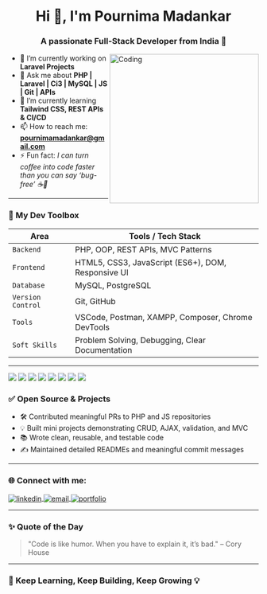 <!-- Hi there 👋 I’m Pournima Madankar -->

<h1 align="center">Hi 👋, I'm Pournima Madankar</h1>
<h3 align="center">A passionate Full-Stack Developer from India 🚀</h3>

<img align="right" alt="Coding" width="300" src="https://media.giphy.com/media/qgQUggAC3Pfv687qPC/giphy.gif">

- 🔭 I’m currently working on **Laravel Projects**
- 💬 Ask me about **PHP | Laravel | Ci3 | MySQL | JS | Git | APIs**
- 🌱 I’m currently learning **Tailwind CSS, REST APIs & CI/CD**
- 📫 How to reach me: **[pournimamadankar@gmail.com](mailto:pournimamadankar@gmail.com)**
- ⚡ Fun fact: *I can turn coffee into code faster than you can say ‘bug-free’ ☕🐛*

---


### 🧰 My Dev Toolbox

| Area            | Tools / Tech Stack                                   |
|-----------------|------------------------------------------------------|
| `Backend`       | PHP, OOP, REST APIs, MVC Patterns                    |
| `Frontend`      | HTML5, CSS3, JavaScript (ES6+), DOM, Responsive UI   |
| `Database`      | MySQL, PostgreSQL                                    |
| `Version Control` | Git, GitHub                                        |
| `Tools`         | VSCode, Postman, XAMPP, Composer, Chrome DevTools    |
| `Soft Skills`   | Problem Solving, Debugging, Clear Documentation      |

---

<p align="left">
  <img src="https://img.shields.io/badge/PHP-777BB4?style=for-the-badge&logo=php&logoColor=white" />
  <img src="https://img.shields.io/badge/Laravel-FF2D20?style=for-the-badge&logo=laravel&logoColor=white" />
  <img src="https://img.shields.io/badge/MySQL-00758F?style=for-the-badge&logo=mysql&logoColor=white" />
  <img src="https://img.shields.io/badge/JavaScript-F7DF1E?style=for-the-badge&logo=javascript&logoColor=black" />
  <img src="https://img.shields.io/badge/HTML5-E34F26?style=for-the-badge&logo=html5&logoColor=white" />
  <img src="https://img.shields.io/badge/CSS3-1572B6?style=for-the-badge&logo=css3&logoColor=white" />
  <img src="https://img.shields.io/badge/Git-F05032?style=for-the-badge&logo=git&logoColor=white" />
  <img src="https://img.shields.io/badge/VS%20Code-007ACC?style=for-the-badge&logo=visual-studio-code&logoColor=white" />
</p>

### ✅ Open Source & Projects

- 🛠️ Contributed meaningful PRs to PHP and JS repositories
- 💡 Built mini projects demonstrating CRUD, AJAX, validation, and MVC
- 📚 Wrote clean, reusable, and testable code
- ✍️ Maintained detailed READMEs and meaningful commit messages

---


### 🌐 Connect with me:

<p align="left">
  <a href="https://linkedin.com/in/pournima-" target="blank">
    <img align="center" src="https://img.shields.io/badge/LinkedIn-blue?style=for-the-badge&logo=linkedin&logoColor=white" alt="linkedin" />
  </a>
  <a href="mailto:pournimamadankar@gamil.com" target="blank">
    <img align="center" src="https://img.shields.io/badge/Email-D14836?style=for-the-badge&logo=gmail&logoColor=white" alt="email" />
  </a>
  <a href="https://your-portfolio.com" target="blank">
    <img align="center" src="https://img.shields.io/badge/Portfolio-121212?style=for-the-badge&logo=github&logoColor=white" alt="portfolio" />
  </a>
</p>

---

### ✨ Quote of the Day
> "Code is like humor. When you have to explain it, it’s bad." – Cory House

---

### 🚀 Keep Learning, Keep Building, Keep Growing 💡
